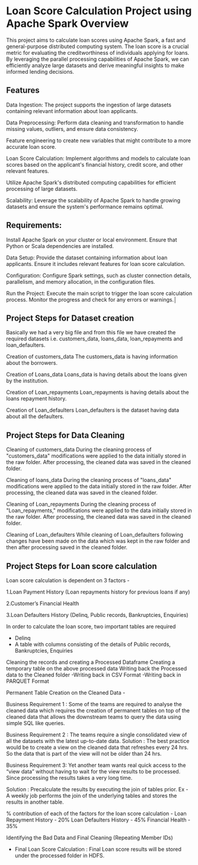 
# Loan Score Calculation Project using Apache Spark Overview


This project aims to calculate loan scores using Apache Spark, a fast and general-purpose distributed computing system. The loan score is a crucial metric for evaluating the creditworthiness of individuals applying for loans. By leveraging the parallel processing capabilities of Apache Spark, we can efficiently analyze large datasets and derive meaningful insights to make informed lending decisions.





## Features

Data Ingestion:
The project supports the ingestion of large datasets containing relevant information about loan applicants.

Data Preprocessing:
Perform data cleaning and transformation to handle missing values, outliers, and ensure data consistency.

Feature engineering to create new variables that might contribute to a more accurate loan score.

Loan Score Calculation:
Implement algorithms and models to calculate loan scores based on the applicant's financial history, credit score, and other relevant features.

Utilize Apache Spark's distributed computing capabilities for efficient processing of large datasets.

Scalability:
Leverage the scalability of Apache Spark to handle growing datasets and ensure the system's performance remains optimal.


## Requirements:

Install Apache Spark on your cluster or local environment.
Ensure that Python or Scala dependencies are installed.

Data Setup:
Provide the dataset containing information about loan applicants. Ensure it includes relevant features for loan score calculation.

Configuration:
Configure Spark settings, such as cluster connection details, parallelism, and memory allocation, in the configuration files.

Run the Project:
Execute the main script to trigger the loan score calculation process.
Monitor the progress and check for any errors or warnings.│

## Project Steps for Dataset creation

Basically we had a very big file and from this file we have created the required
datasets i.e. customers_data, loans_data, loan_repayments and
loan_defaulters.

Creation of customers_data
The customers_data is having information about the borrowers.

Creation of Loans_data
Loans_data is having details about the loans given by the institution.

Creation of Loan_repayments
Loan_repayments is having details about the loans repayment history.

Creation of Loan_defaulters
Loan_defaulters is the dataset having data about all the defaulters.

## Project Steps for Data Cleaning

Cleaning of customers_data
During the cleaning process of "customers_data" modifications were applied
to the data initially stored in the raw folder. After processing, the cleaned data
was saved in the cleaned folder.

Cleaning of loans_data
During the cleaning process of "loans_data" modifications were applied to the
data initially stored in the raw folder. After processing, the cleaned data was
saved in the cleaned folder.

Cleaning of Loan_repayments
During the cleaning process of "Loan_repayments," modifications were
applied to the data initially stored in the raw folder. After processing, the
cleaned data was saved in the cleaned folder.

Cleaning of Loan_defaulters
While cleaning of Loan_defaulters following changes have been made on the
data which was kept in the raw folder and then after processing saved in the
cleaned folder.

## Project Steps for Loan score calculation

Loan score calculation is dependent on 3 factors -

1.Loan Payment History (Loan repayments history for previous  loans if any)

2.Customer’s Financial Health

3.Loan Defaulters History (Delinq, Public records, Bankruptcies,
Enquiries)

In order to calculate the loan score, two important tables are required
- Delinq
- A table with columns consisting of the details of Public records,
Bankruptcies, Enquiries

Cleaning the records and creating a Processed Dataframe
Creating a temporary table on the above processed data
Writing back the Processed data to the Cleaned folder
-Writing back in CSV Format
-Writing back in PARQUET Format

Permanent Table Creation on the Cleaned Data -

Business Requirement 1 :
Some of the teams are required to analyse the
cleaned data which requires the creation of permanent tables on top of the
cleaned data that allows the downstream teams to query the data using
simple SQL like queries.

Business Requirement 2 :
The teams require a single consolidated view of
all the datasets with the latest up-to-date data.
Solution : The best practice would be to create a view on the cleaned data
that refreshes every 24 hrs. So the data that is part of the view will not be
older than 24 hrs.

Business Requirement 3:
Yet another team wants real quick access to the
“view data” without having to wait for the view results to be processed. Since
processing the results takes a very long time.

Solution : Precalculate the results by executing the join of tables prior. Ex - A
weekly job performs the join of the underlying tables and stores the results in
another table.

% contribution of each of the factors for the loan score calculation -
Loan Repayment History - 20%
Loan Defaulters History - 45%
Financial Health - 35%

Identifying the Bad Data and Final Cleaning (Repeating Member IDs)

- Final Loan Score Calculation :
Final Loan score results will be stored under the processed folder in
HDFS.

